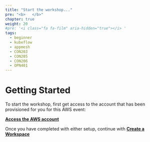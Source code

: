 ```yaml
---
title: "Start the workshop..."
pre: "<b>   </b>"
chapter: true
weight: 20
#pre: '<i class="fa fa-film" aria-hidden="true"></i> '
tags:
  - beginner
  - kubeflow
  - appmesh
  - CON203
  - CON205
  - CON206
  - OPN401
---
```


# Getting Started

To start the workshop, first get access to the account that has been provisioned for you for this AWS event:

[**Access the AWS account**](/020_prerequities/portal/)

Once you have completed with either setup, continue with [**Create a Workspace**](/020_prerequisites/workspace/)
